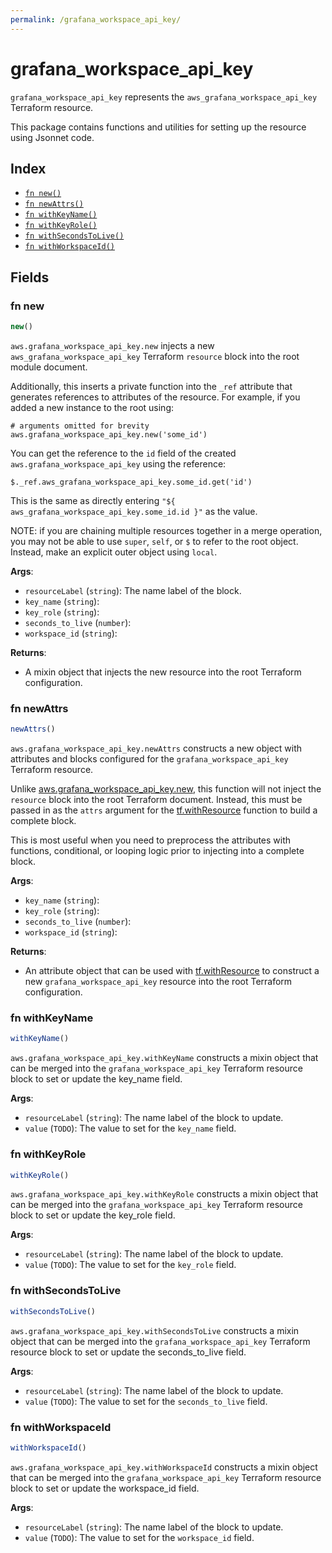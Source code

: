 ```yaml
---
permalink: /grafana_workspace_api_key/
---
```


# grafana_workspace_api_key

`grafana_workspace_api_key` represents the `aws_grafana_workspace_api_key` Terraform resource.



This package contains functions and utilities for setting up the resource using Jsonnet code.


## Index

* [`fn new()`](#fn-new)
* [`fn newAttrs()`](#fn-newattrs)
* [`fn withKeyName()`](#fn-withkeyname)
* [`fn withKeyRole()`](#fn-withkeyrole)
* [`fn withSecondsToLive()`](#fn-withsecondstolive)
* [`fn withWorkspaceId()`](#fn-withworkspaceid)

## Fields

### fn new

```ts
new()
```


`aws.grafana_workspace_api_key.new` injects a new `aws_grafana_workspace_api_key` Terraform `resource`
block into the root module document.

Additionally, this inserts a private function into the `_ref` attribute that generates references to attributes of the
resource. For example, if you added a new instance to the root using:

    # arguments omitted for brevity
    aws.grafana_workspace_api_key.new('some_id')

You can get the reference to the `id` field of the created `aws.grafana_workspace_api_key` using the reference:

    $._ref.aws_grafana_workspace_api_key.some_id.get('id')

This is the same as directly entering `"${ aws_grafana_workspace_api_key.some_id.id }"` as the value.

NOTE: if you are chaining multiple resources together in a merge operation, you may not be able to use `super`, `self`,
or `$` to refer to the root object. Instead, make an explicit outer object using `local`.

**Args**:
  - `resourceLabel` (`string`): The name label of the block.
  - `key_name` (`string`): 
  - `key_role` (`string`): 
  - `seconds_to_live` (`number`): 
  - `workspace_id` (`string`): 

**Returns**:
- A mixin object that injects the new resource into the root Terraform configuration.


### fn newAttrs

```ts
newAttrs()
```


`aws.grafana_workspace_api_key.newAttrs` constructs a new object with attributes and blocks configured for the `grafana_workspace_api_key`
Terraform resource.

Unlike [aws.grafana_workspace_api_key.new](#fn-grafanaworkspaceapikeynew), this function will not inject the `resource`
block into the root Terraform document. Instead, this must be passed in as the `attrs` argument for the
[tf.withResource](https://github.com/tf-libsonnet/core/tree/main/docs#fn-withresource) function to build a complete block.

This is most useful when you need to preprocess the attributes with functions, conditional, or looping logic prior to
injecting into a complete block.

**Args**:
  - `key_name` (`string`): 
  - `key_role` (`string`): 
  - `seconds_to_live` (`number`): 
  - `workspace_id` (`string`): 

**Returns**:
  - An attribute object that can be used with [tf.withResource](https://github.com/tf-libsonnet/core/tree/main/docs#fn-withresource) to construct a new `grafana_workspace_api_key` resource into the root Terraform configuration.


### fn withKeyName

```ts
withKeyName()
```

`aws.grafana_workspace_api_key.withKeyName` constructs a mixin object that can be merged into the `grafana_workspace_api_key`
Terraform resource block to set or update the key_name field.



**Args**:
  - `resourceLabel` (`string`): The name label of the block to update.
  - `value` (`TODO`): The value to set for the `key_name` field.


### fn withKeyRole

```ts
withKeyRole()
```

`aws.grafana_workspace_api_key.withKeyRole` constructs a mixin object that can be merged into the `grafana_workspace_api_key`
Terraform resource block to set or update the key_role field.



**Args**:
  - `resourceLabel` (`string`): The name label of the block to update.
  - `value` (`TODO`): The value to set for the `key_role` field.


### fn withSecondsToLive

```ts
withSecondsToLive()
```

`aws.grafana_workspace_api_key.withSecondsToLive` constructs a mixin object that can be merged into the `grafana_workspace_api_key`
Terraform resource block to set or update the seconds_to_live field.



**Args**:
  - `resourceLabel` (`string`): The name label of the block to update.
  - `value` (`TODO`): The value to set for the `seconds_to_live` field.


### fn withWorkspaceId

```ts
withWorkspaceId()
```

`aws.grafana_workspace_api_key.withWorkspaceId` constructs a mixin object that can be merged into the `grafana_workspace_api_key`
Terraform resource block to set or update the workspace_id field.



**Args**:
  - `resourceLabel` (`string`): The name label of the block to update.
  - `value` (`TODO`): The value to set for the `workspace_id` field.
